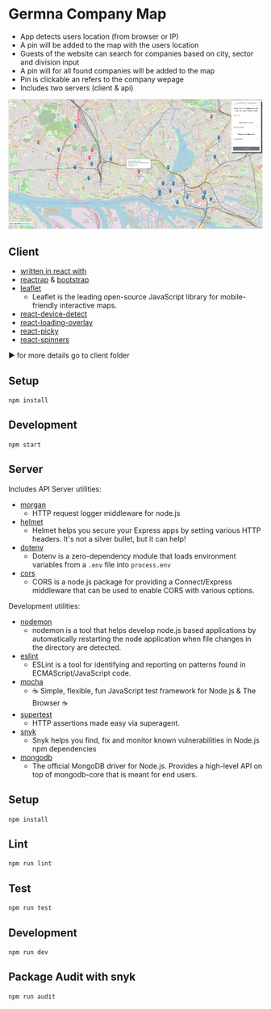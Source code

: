 # Germna Company Map

- App detects users location (from browser or IP)
- A pin will be added to the map with the users location
- Guests of the website can search for companies based on city, sector and division input
- A pin will for all found companies will be added to the map
- Pin is clickable an refers to the company wepage
- Includes two servers (client & api)

![example](company-map.png)

## Client

- [written in react with](https://reactjs.org/)
- [reactrap](https://reactstrap.github.io/) & [bootstrap](https://react-bootstrap.github.io/)
- [leaflet](https://leafletjs.com/)
  - Leaflet is the leading open-source JavaScript library for mobile-friendly interactive maps.
- [react-device-detect](https://www.npmjs.com/package/react-device-detect)
- [react-loading-overlay](https://www.npmjs.com/package/react-loading-overlay)
- [react-picky](https://www.npmjs.com/package/react-picky)
- [react-spinners](https://www.npmjs.com/package/react-spinners)

:arrow_forward: for more details go to client folder

## Setup

```
npm install
```

## Development

```
npm start
```

## Server

Includes API Server utilities:

- [morgan](https://www.npmjs.com/package/morgan)
  - HTTP request logger middleware for node.js
- [helmet](https://www.npmjs.com/package/helmet)
  - Helmet helps you secure your Express apps by setting various HTTP headers. It's not a silver bullet, but it can help!
- [dotenv](https://www.npmjs.com/package/dotenv)
  - Dotenv is a zero-dependency module that loads environment variables from a `.env` file into `process.env`
- [cors](https://www.npmjs.com/package/cors)
  - CORS is a node.js package for providing a Connect/Express middleware that can be used to enable CORS with various options.

Development utilities:

- [nodemon](https://www.npmjs.com/package/nodemon)
  - nodemon is a tool that helps develop node.js based applications by automatically restarting the node application when file changes in the directory are detected.
- [eslint](https://www.npmjs.com/package/eslint)
  - ESLint is a tool for identifying and reporting on patterns found in ECMAScript/JavaScript code.
- [mocha](https://www.npmjs.com/package/mocha)
  - ☕️ Simple, flexible, fun JavaScript test framework for Node.js & The Browser ☕️
- [supertest](https://www.npmjs.com/package/supertest)
  - HTTP assertions made easy via superagent.
- [snyk](https://www.npmjs.com/package/snyk)
  - Snyk helps you find, fix and monitor known vulnerabilities in Node.js npm dependencies
- [mongodb](https://www.npmjs.com/package/mongodb)
  - The official MongoDB driver for Node.js. Provides a high-level API on top of mongodb-core that is meant for end users.

## Setup

```
npm install
```

## Lint

```
npm run lint
```

## Test

```
npm run test
```

## Development

```
npm run dev
```

## Package Audit with snyk

```
npm run audit
```
